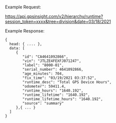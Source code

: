 Example Request:

https://api.gpsinsight.com/v2/hierarchy/runtime?session_token=xxxx&tree=division&date=03/18/2021

Example Response:

    {
      head: { .... },
      data: [
         {
            "id": "CA4641092866",
            "vin": "JTLZE4FEXFJ071247",
            "label": "8000-01",
            "serial_number": 4641092866,
            "age_minutes": 704,
            "fix_time": "03/19/2021 03:37:52",
            "runtime_desc": "Total GPS Device Hours",
            "odometer": 59411.4,
            "runtime_hours": "1640.192",
            "runtime_lifetime": "1640.192",
            "runtime_lifetime_hours": "1640.192",
            "source": "summary"
         },{ ... }
      ]
    }